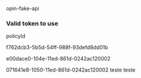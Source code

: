opin-fake-api

### Valid token to use

policyId

f762dcb3-5b5d-54ff-988f-93defd8dd01b

e00dace0-104e-11ed-861d-0242ac120002

071641e8-1050-11ed-861d-0242ac120002
teste teste
